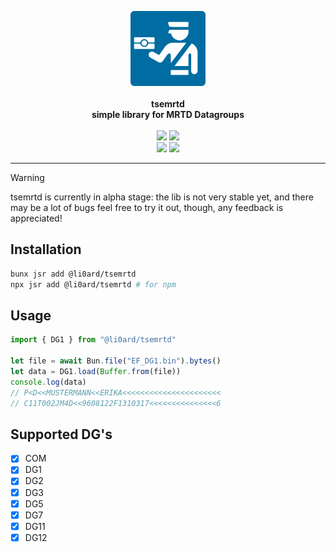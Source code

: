 <p align="center">
    <a href="https://github.com/li0ard/tsemrtd/">
        <img src="https://raw.githubusercontent.com/li0ard/tsemrtd/main/.github/logo.svg" alt="tsemrtd logo" title="tsemrtd" width="120" /><br>
    </a><br>
    <b>tsemrtd</b><br>
    <b>simple library for MRTD Datagroups</b>
    <br><br>
    <img src="https://github.com/li0ard/tsemrtd/actions/workflows/test.yml/badge.svg" />
    <img src="https://jsr.io/badges/@li0ard/tsemrtd" />
    <br>
    <img src="https://img.shields.io/github/license/li0ard/tsemrtd" />
    <img src="https://img.shields.io/badge/-alpha-orange" />
    <br>
    <hr>
</p>

> [!WARNING]
> tsemrtd is currently in alpha stage: the lib is not very stable yet, and there may be a lot of bugs
> feel free to try it out, though, any feedback is appreciated!

## Installation

```bash
bunx jsr add @li0ard/tsemrtd
npx jsr add @li0ard/tsemrtd # for npm
```

## Usage

```ts
import { DG1 } from "@li0ard/tsemrtd"

let file = await Bun.file("EF_DG1.bin").bytes()
let data = DG1.load(Buffer.from(file))
console.log(data)
// P<D<<MUSTERMANN<<ERIKA<<<<<<<<<<<<<<<<<<<<<<
// C11T002JM4D<<9608122F1310317<<<<<<<<<<<<<<<6
```

## Supported DG's

- [x] COM
- [x] DG1
- [x] DG2
- [x] DG3
- [x] DG5
- [x] DG7
- [x] DG11
- [x] DG12